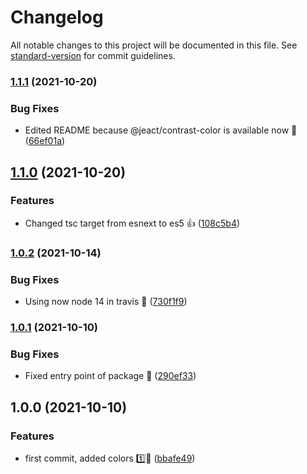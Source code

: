# Changelog

All notable changes to this project will be documented in this file. See [standard-version](https://github.com/conventional-changelog/standard-version) for commit guidelines.

### [1.1.1](https://github.com/JebBarbas/jeact-colors/compare/v1.1.0...v1.1.1) (2021-10-20)


### Bug Fixes

* Edited README because @jeact/contrast-color is available now 🥰 ([66ef01a](https://github.com/JebBarbas/jeact-colors/commit/66ef01a035a211c1b0979ec222515663202cc15b))

## [1.1.0](https://github.com/JebBarbas/jeact-colors/compare/v1.0.2...v1.1.0) (2021-10-20)


### Features

* Changed tsc target from esnext to es5 👍 ([108c5b4](https://github.com/JebBarbas/jeact-colors/commit/108c5b460f3e82fadc01da488d42bbbc8924af51))

### [1.0.2](https://github.com/JebBarbas/jeact-colors/compare/v1.0.1...v1.0.2) (2021-10-14)


### Bug Fixes

* Using now node 14 in travis 🔨 ([730f1f9](https://github.com/JebBarbas/jeact-colors/commit/730f1f9cad1992a93b4eaf050735980b26f6e3a5))

### [1.0.1](https://github.com/JebBarbas/jeact-colors/compare/v1.0.0...v1.0.1) (2021-10-10)


### Bug Fixes

* Fixed entry point of package 🔨 ([290ef33](https://github.com/JebBarbas/jeact-colors/commit/290ef33ca5630562ea3c3e01e696c45a94ebd155))

## 1.0.0 (2021-10-10)


### Features

* first commit, added colors 1️⃣🎨 ([bbafe49](https://github.com/JebBarbas/jeact-colors/commit/bbafe4922d31521e46f19bac6e3e6a3d2b140ac9))
